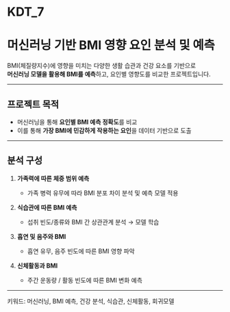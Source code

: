 # KDT_7

# 머신러닝 기반 BMI 영향 요인 분석 및 예측

BMI(체질량지수)에 영향을 미치는 다양한 생활 습관과 건강 요소를 기반으로  
**머신러닝 모델을 활용해 BMI를 예측**하고, 요인별 영향도를 비교한 프로젝트입니다.

---

## 프로젝트 목적

- 머신러닝을 통해 **요인별 BMI 예측 정확도**를 비교
- 이를 통해 **가장 BMI에 민감하게 작용하는 요인**을 데이터 기반으로 도출

---

## 분석 구성

1. **가족력에 따른 체중 범위 예측**
   - 가족 병력 유무에 따라 BMI 분포 차이 분석 및 예측 모델 적용

2. **식습관에 따른 BMI 예측**
   - 섭취 빈도/종류와 BMI 간 상관관계 분석 → 모델 학습

3. **흡연 및 음주와 BMI**
   - 흡연 유무, 음주 빈도에 따른 BMI 영향 파악

4. **신체활동과 BMI**
   - 주간 운동량 / 활동 빈도에 따른 BMI 변화 예측

---

키워드: 머신러닝, BMI 예측, 건강 분석, 식습관, 신체활동, 회귀모델
